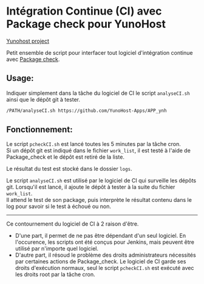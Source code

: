 Intégration Continue (CI) avec Package check pour YunoHost
==================

[Yunohost project](https://yunohost.org/#/)

Petit ensemble de script pour interfacer tout logiciel d'intégration continue avec [Package check](https://github.com/YunoHost/package_check).

## Usage:
Indiquer simplement dans la tâche du logiciel de CI le script `analyseCI.sh` ainsi que le dépôt git à tester.
```bash
/PATH/analyseCI.sh https://github.com/YunoHost-Apps/APP_ynh
```

## Fonctionnement:
Le script `pcheckCI.sh` est lancé toutes les 5 minutes par la tâche cron.  
Si un dépôt git est indiqué dans le fichier `work_list`, il est testé à l'aide de Package_check et le dépôt est retiré de la liste.

Le résultat du test est stocké dans le dossier `logs`.

Le script `analyseCI.sh` est utilisé par le logiciel de CI qui surveille les dépôts git. Lorsqu'il est lancé, il ajoute le dépôt à tester à la suite du fichier `work_list`.  
Il attend le test de son package, puis interprète le résultat contenu dans le log pour savoir si le test à échoué ou non.

---
Ce contournement du logiciel de CI à 2 raison d'être.  

- D'une part, il permet de ne pas être dépendant d'un seul logiciel. En l'occurence, les scripts ont été conçus pour Jenkins, mais peuvent être utilisé par n'importe quel logiciel.
- D'autre part, il résoud le problème des droits administrateurs nécessités par certaines actions de Package_check. Le logiciel de CI garde ses droits d'exécution normaux, seul le script `pcheckCI.sh` est exécuté avec les droits root par la tâche cron.
